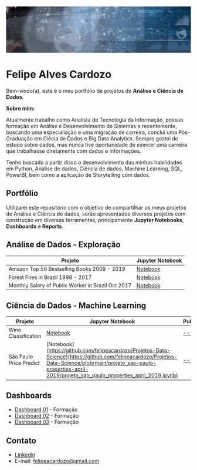 ![Banner Data Science](https://github.com/felipeacardozo/Projetos-Data-Science/blob/main/img/banner-data-science.jpg)

# **Felipe Alves Cardozo**
 Bem-vindo(a), este é o meu portfólio de projetos de **Análise e Ciência de Dados**.
 
**Sobre mim:**
 
Atualmente trabalho como Analista de Tecnologia da Informação, possuo formação em Análise e Desenvolvimento de Sistemas e recentemente, buscando uma especialiação e uma migração de carreira, concluí uma Pós-Graduação em Ciêcia de Dados e Big Data Analytics. Sempre gostei do estudo sobre dados, mas nunca tive oportunidade de exercer uma carreira que trabalhasse diretamente com dados e informações.

Tenho buscado a partir disso o desenvolvimento das minhas habilidades em Python, Análise de dados, Ciência de dados, Machine Learning, SQL, PowerBI, bem como a aplicação de Storytelling com dados.

## **Portfólio**
Utilizarei este repositório com o objetivo de compartilhar os meus projetos de Análise e Ciência de dados, serão apresentados diversos projetos com construção em diversas ferramentas, principamente **Jupyter Notebooks**, **Dashboards** e **Reports**.

## **Análise de Dados - Exploração**

Projeto | Jupyter Notebook
---|---|
Amazon Top 50 Bestselling Books 2009 - 2019 | [Notebook](https://github.com/felipeacardozo/Projetos-Data-Science/blob/main/projeto_amazon_top_50_bestselling/projeto_amazon_top_50_bestselling.ipynb)
Forest Fires in Brazil 1998 - 2017| [Notebook](https://github.com/felipeacardozo/Projetos-Data-Science/blob/main/projeto_forest_fires_in_brazil/projeto_forest_fires_in_brazil.ipynb)
Monthly Salary of Public Worker in Brazil Oct 2017 | [Notebook](https://github.com/felipeacardozo/Projetos-Data-Science/blob/main/projeto_monthly_salary_public_worker_brazil/projeto_monthly_salary_brazil.ipynb)

## **Ciência de Dados - Machine Learning**

Projeto | Jupyter Notebook | Publicação
---|---|---|
Wine Classification | [Notebook](https://github.com/felipeacardozo/Projetos-Data-Science/blob/main/projeto_wine_Classification/Projeto_ML_Wine.ipynb) | [---](https://github.com/felipeacardozo/Projetos-Data-Science) 
São Paulo Price Predict | [Notebook](https://github.com/felipeacardozo/Projetos-Data-Science](https://github.com/felipeacardozo/Projetos-Data-Science/blob/main/projeto_sao-paulo-properties-april-2019/projeto_sao_paulo_properties_april_2019.ipynb) | [---](https://github.com/felipeacardozo/Projetos-Data-Science) 


## **Dashboards**

* [Dashboard 01](https://github.com/felipeacardozo/Projetos-Data-Science) - Formação 
* [Dashboard 02](https://github.com/felipeacardozo/Projetos-Data-Science) - Formação 
* [Dashboard 03](https://github.com/felipeacardozo/Projetos-Data-Science) - Formação 

## **Contato**

* [Linkedin](https://www.linkedin.com/in/felipe-alves-cardozo/)
* E-mail: felipeacardozo@gmail.com
